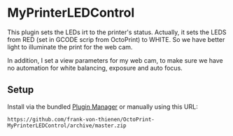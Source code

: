# MyPrinterLEDControl

This plugin sets the LEDs irt to the printer's status.
Actually, it sets the LEDS from RED (set in GCODE scrip from OctoPrint) to WHITE.
So we have better light to illuminate the print for the web cam.

In addition, I set a view parameters for my web cam, to make sure we have no automation
for white balancing, exposure and auto focus.


## Setup

Install via the bundled [Plugin Manager](https://github.com/foosel/OctoPrint/wiki/Plugin:-Plugin-Manager)
or manually using this URL:

    https://github.com/frank-von-thienen/OctoPrint-MyPrinterLEDControl/archive/master.zip


